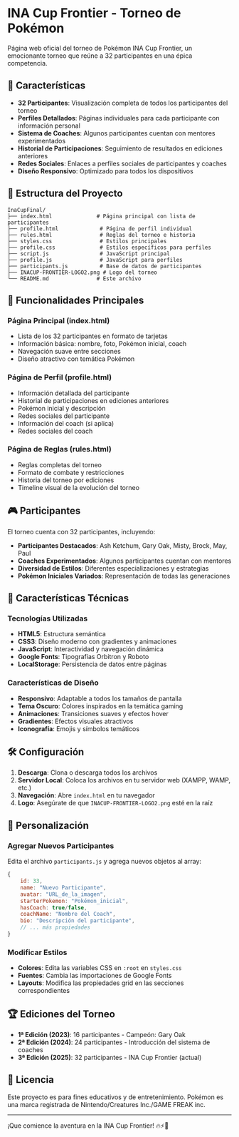 # INA Cup Frontier - Torneo de Pokémon

Página web oficial del torneo de Pokémon INA Cup Frontier, un emocionante torneo que reúne a 32 participantes en una épica competencia.

## 🎯 Características

- **32 Participantes**: Visualización completa de todos los participantes del torneo
- **Perfiles Detallados**: Páginas individuales para cada participante con información personal
- **Sistema de Coaches**: Algunos participantes cuentan con mentores experimentados
- **Historial de Participaciones**: Seguimiento de resultados en ediciones anteriores
- **Redes Sociales**: Enlaces a perfiles sociales de participantes y coaches
- **Diseño Responsivo**: Optimizado para todos los dispositivos

## 📁 Estructura del Proyecto

```
InaCupFinal/
├── index.html              # Página principal con lista de participantes
├── profile.html             # Página de perfil individual
├── rules.html               # Reglas del torneo e historia
├── styles.css               # Estilos principales
├── profile.css              # Estilos específicos para perfiles
├── script.js                # JavaScript principal
├── profile.js               # JavaScript para perfiles
├── participants.js          # Base de datos de participantes
├── INACUP-FRONTIER-LOGO2.png # Logo del torneo
└── README.md               # Este archivo
```

## 🚀 Funcionalidades Principales

### Página Principal (index.html)
- Lista de los 32 participantes en formato de tarjetas
- Información básica: nombre, foto, Pokémon inicial, coach
- Navegación suave entre secciones
- Diseño atractivo con temática Pokémon

### Página de Perfil (profile.html)
- Información detallada del participante
- Historial de participaciones en ediciones anteriores
- Pokémon inicial y descripción
- Redes sociales del participante
- Información del coach (si aplica)
- Redes sociales del coach

### Página de Reglas (rules.html)
- Reglas completas del torneo
- Formato de combate y restricciones
- Historia del torneo por ediciones
- Timeline visual de la evolución del torneo

## 🎮 Participantes

El torneo cuenta con 32 participantes, incluyendo:

- **Participantes Destacados**: Ash Ketchum, Gary Oak, Misty, Brock, May, Paul
- **Coaches Experimentados**: Algunos participantes cuentan con mentores
- **Diversidad de Estilos**: Diferentes especializaciones y estrategias
- **Pokémon Iniciales Variados**: Representación de todas las generaciones

## 📱 Características Técnicas

### Tecnologías Utilizadas
- **HTML5**: Estructura semántica
- **CSS3**: Diseño moderno con gradientes y animaciones
- **JavaScript**: Interactividad y navegación dinámica
- **Google Fonts**: Tipografías Orbitron y Roboto
- **LocalStorage**: Persistencia de datos entre páginas

### Características de Diseño
- **Responsivo**: Adaptable a todos los tamaños de pantalla
- **Tema Oscuro**: Colores inspirados en la temática gaming
- **Animaciones**: Transiciones suaves y efectos hover
- **Gradientes**: Efectos visuales atractivos
- **Iconografía**: Emojis y símbolos temáticos

## 🛠️ Configuración

1. **Descarga**: Clona o descarga todos los archivos
2. **Servidor Local**: Coloca los archivos en tu servidor web (XAMPP, WAMP, etc.)
3. **Navegación**: Abre `index.html` en tu navegador
4. **Logo**: Asegúrate de que `INACUP-FRONTIER-LOGO2.png` esté en la raíz

## 🎨 Personalización

### Agregar Nuevos Participantes
Edita el archivo `participants.js` y agrega nuevos objetos al array:

```javascript
{
    id: 33,
    name: "Nuevo Participante",
    avatar: "URL_de_la_imagen",
    starterPokemon: "Pokémon_inicial",
    hasCoach: true/false,
    coachName: "Nombre del Coach",
    bio: "Descripción del participante",
    // ... más propiedades
}
```

### Modificar Estilos
- **Colores**: Edita las variables CSS en `:root` en `styles.css`
- **Fuentes**: Cambia las importaciones de Google Fonts
- **Layouts**: Modifica las propiedades grid en las secciones correspondientes

## 🏆 Ediciones del Torneo

- **1ª Edición (2023)**: 16 participantes - Campeón: Gary Oak
- **2ª Edición (2024)**: 24 participantes - Introducción del sistema de coaches
- **3ª Edición (2025)**: 32 participantes - INA Cup Frontier (actual)

## 📄 Licencia

Este proyecto es para fines educativos y de entretenimiento. Pokémon es una marca registrada de Nintendo/Creatures Inc./GAME FREAK inc.

---

¡Que comience la aventura en la INA Cup Frontier! 🔥⚡🌊
